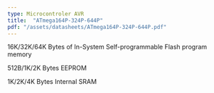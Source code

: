 ```yaml
---
type: Microcontroler AVR
title:  "ATmega164P-324P-644P"
pdf: "/assets/datasheets/ATmega164P-324P-644P.pdf"
---
```


16K/32K/64K Bytes of In-System Self-programmable Flash program memory

512B/1K/2K Bytes EEPROM

1K/2K/4K Bytes Internal SRAM

<!--more-->
